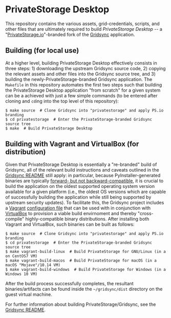 # PrivateStorage Desktop

This repository contains the various assets, grid-credentials, scripts, and other files that are ultimately required to build _PrivateStorage Desktop_ -- a "[PrivateStorage.io](https://privatestorage.io/)"-branded fork of the [Gridsync](http://gridsync.io/) application.

## Building (for local use)

At a higher level, building PrivateStorage Desktop effectively consists in three steps: 1) downloading the upstream Gridsync source code, 2) copying the relevant assets and other files into the Gridsync source tree, and 3) building the newly-PrivateStorage-branded Gridsync application. The `Makefile` in this repository automates the first two steps such that building the PrivateStorage Desktop application "from scratch" for a given system can be a achieved with just a few simple commands (to be entered after cloning and `cd`ing into the top level of this repository):

```
$ make source  # Clone Gridsync into "privatestorage" and apply PS.io branding
$ cd privatestorage  # Enter the PrivateStorage-branded Gridsync source tree
$ make  # Build PrivateStorage Desktop

```

## Building with Vagrant and VirtualBox (for distribution)

Given that PrivateStorage Desktop is essentially a "re-branded" build of Gridsync, all of the relevant build instructions and caveats outlined in the [Gridsync README](https://github.com/gridsync/gridsync/blob/master/README.rst) still apply: in particular, because PyInstaller-generated binaries are typically [forward- but not backward-compatible](https://pyinstaller.readthedocs.io/en/stable/usage.html#platform-specific-notes), it is crucial to build the application on the oldest supported operating system version available for a given platform (i.e., the oldest OS versions which are capable of successfully building the application while still being supported by upstream security updates). To facilitate this, the Gridsync project includes a [Vagrant](https://www.vagrantup.com/) [configuration file](https://github.com/gridsync/gridsync/tree/master/Vagrantfile) that can be used with in conjunction with [VirtualBox](https://www.virtualbox.org/) to provision a viable build envirnoment and thereby "cross-compile" highly-compatible binary distributions. After installing both Vagrant and VirtualBox, such binaries can be built as follows:

```
$ make source  # Clone Gridsync into "privatestorage" and apply PS.io branding
$ cd privatestorage  # Enter the PrivateStorage-branded Gridsync source tree
$ make vagrant-build-linux  # Build PrivateStorage for GNU/Linux (in a on CentOS7 VM)
$ make vagrant-build-macos  # Build PrivateStorage for macOS (in a macOS "Mojave"/10.14 VM)
$ make vagrant-build-windows  # Build PrivateStorage for Windows (in a Windows 10 VM)

```

After the build process successfully completes, the resultant binaries/artifacts can be found inside the `~/gridsync/dist` directory on the guest virtual machine.

For further information about building PrivateStorage/Gridsync, see the [Gridsync README](https://github.com/gridsync/gridsync/blob/master/README.rst).
